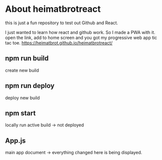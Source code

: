 # About heimatbrotreact
this is just a fun repository to test out Github and React.

I just wanted to learn how react and github work. So I made a PWA with it. open the link, add to home screen and you got my progressive web app tic tac toe.
https://heimatbrot.github.io/heimatbrotreact/

## npm run build 
create new build

## npm run deploy
deploy new build

## npm start
locally run active build -> not deployed

## App.js
main app document -> everything changed here is being displayed.
